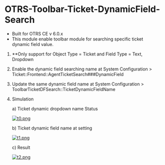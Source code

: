 # OTRS-Toolbar-Ticket-DynamicField-Search  
- Built for OTRS CE v 6.0.x  
- This module enable toolbar module for searching specific ticket dynamic field value.  

1. **Only support for Object Type = Ticket and Field Type = Text, Dropdown

2. Enable the dynamic field searching name at System Configuration > Ticket::Frontend::AgentTicketSearch###DynamicField

3. Update the same dynamic field name at System Configuration > ToolbarTicketDFSearch::TicketDynamicFieldName

4. Simulation

	a) Ticket dynamic dropdown name Status
	
	[![t0.png](https://i.postimg.cc/QMvdhGfG/t0.png)](https://postimg.cc/hJbB1wFp)
	
	
	b) Ticket dynamic field name at setting
	
	[![t1.png](https://i.postimg.cc/GhR40wpT/t1.png)](https://postimg.cc/7bBH7R0q)
	
	
	c) Result
	
	[![t2.png](https://i.postimg.cc/pLt4YCqH/t2.png)](https://postimg.cc/3dnt3gsS)
